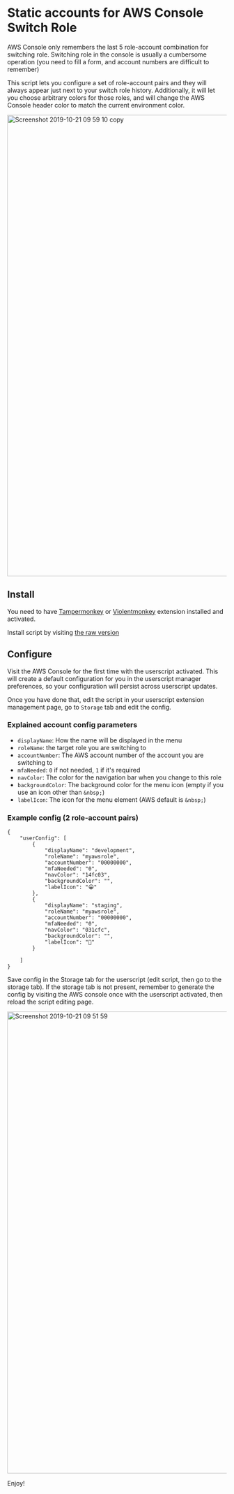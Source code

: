 # Static accounts for AWS Console Switch Role

AWS Console only remembers the last 5 role-account combination for switching role. Switching role in the console is usually a cumbersome operation (you need to fill a form, and account numbers are difficult to remember)

This script lets you configure a set of role-account pairs and they will always appear just next to your switch role history. Additionally, it will let you choose arbitrary colors for those roles, and will change the AWS Console header color to match the current environment color.

<img width="1057" alt="Screenshot 2019-10-21 09 59 10 copy" src="https://user-images.githubusercontent.com/15752/67187264-1ca54200-f3ea-11e9-9253-71a81ac34743.png">


## Install

You need to have [Tampermonkey](https://www.tampermonkey.net) or [Violentmonkey](https://violentmonkey.github.io) extension installed and activated.

Install script by visiting [the raw version](https://github.com/gonzalosr/static-account-switch-aws/raw/master/static-account-switch-aws.user.js)

## Configure

Visit the AWS Console for the first time with the userscript activated. This will create a default configuration for you in the userscript manager preferences, so your configuration will persist across userscript updates.

Once you have done that, edit the script in your userscript extension management page, go to `Storage` tab and edit the config.

### Explained account config parameters

- `displayName`: How the name will be displayed in the menu
- `roleName`: the target role you are switching to
- `accountNumber`: The AWS account number of the account you are switching to
- `mfaNeeded`: `0` if not needed, `1` if it's required
- `navColor`: The color for the navigation bar when you change to this role
- `backgroundColor`: The background color for the menu icon (empty if you use an icon other than `&nbsp;`)
- `labelIcon`: The icon for the menu element (AWS default is `&nbsp;`)


### Example config (2 role-account pairs)

```
{
    "userConfig": [
        {
            "displayName": "development",
            "roleName": "myawsrole",
            "accountNumber": "00000000",
            "mfaNeeded": "0",
            "navColor": "14fc03",
            "backgroundColor": "",
            "labelIcon": "😁"
        },
        {
            "displayName": "staging",
            "roleName": "myawsrole",
            "accountNumber": "00000000",
            "mfaNeeded": "0",
            "navColor": "031cfc",
            "backgroundColor": "",
            "labelIcon": "🚀"
        }

    ]
}
```

Save config in the Storage tab for the userscript (edit script, then go to the storage tab). If the storage tab is not present, remember to generate the config by visiting the AWS console once with the userscript activated, then reload the script editing page.

<img width="1058" alt="Screenshot 2019-10-21 09 51 59" src="https://user-images.githubusercontent.com/15752/67186763-09de3d80-f3e9-11e9-9ac7-8f21bba5ee0f.png">


Enjoy!
